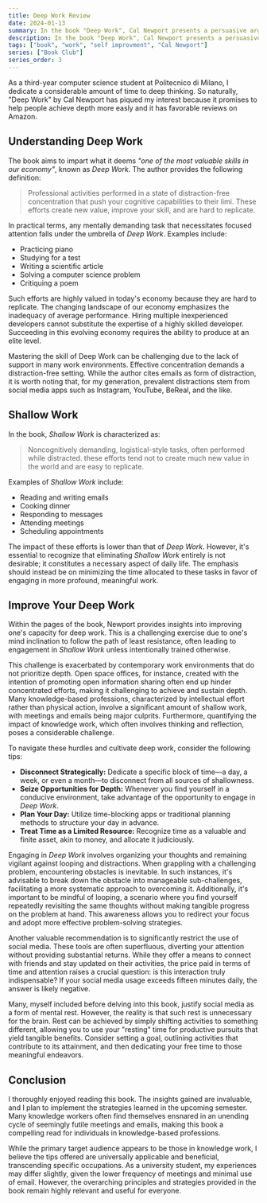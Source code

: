 ```yaml
---
title: Deep Work Review
date: 2024-01-13
summary: In the book "Deep Work", Cal Newport presents a persuasive argument for developing a crucial skill in today's economy and provides practical guidance on how to cultivate it. 👔📖
description: In the book "Deep Work", Cal Newport presents a persuasive argument for developing a crucial skill in today's economy and provides practical guidance on how to cultivate it. 👔📖
tags: ["book", "work", "self improvment", "Cal Newport"]
series: ["Book Club"]
series_order: 3
---
```


As a third-year computer science student at Politecnico di Milano, I dedicate a considerable amount of time to deep thinking. So naturally, "Deep Work" by Cal Newport has piqued my interest because it promises to help people achieve depth more easly and it has favorable reviews on Amazon.

## Understanding Deep Work

The book aims to impart what it deems *"one of the most valuable skills in our economy"*, known as *Deep Work*. The author provides the following definition:

> Professional activities performed in a state of distraction-free concentration that push your cognitive capabilities to their limi. These efforts create new value, improve your skill, and are hard to replicate.

In practical terms, any mentally demanding task that necessitates focused attention falls under the umbrella of *Deep Work*. Examples include:

- Practicing piano
- Studying for a test
- Writing a scientific article
- Solving a computer science problem
- Critiquing a poem

Such efforts are highly valued in today's economy because they are hard to replicate. The changing landscape of our economy emphasizes the inadequacy of average performance. Hiring multiple inexperienced developers cannot substitute the expertise of a highly skilled developer. Succeeding in this evolving economy requires the ability to produce at an elite level.

Mastering the skill of Deep Work can be challenging due to the lack of support in many work environments. Effective concentration demands a distraction-free setting. While the author cites emails as form of distraction, it is worth noting that, for my generation, prevalent distractions stem from social media apps such as Instagram, YouTube, BeReal, and the like. 

## Shallow Work

In the book, *Shallow Work* is characterized as:

> Noncognitively demanding, logistical-style tasks, often performed while distracted. these efforts tend not to create much new value in the world and are easy to replicate.

Examples of *Shallow Work* include:

- Reading and writing emails
- Cooking dinner
- Responding to messages
- Attending meetings
- Scheduling appointments

The impact of these efforts is lower than that of *Deep Work*. However, it's essential to recognize that eliminating *Shallow Work* entirely is not desirable; it constitutes a necessary aspect of daily life. The emphasis should instead be on minimizing the time allocated to these tasks in favor of engaging in more profound, meaningful work.
 
## Improve Your Deep Work

Within the pages of the book, Newport provides insights into improving one's capacity for deep work. This is a challenging exercise due to one's mind inclination to follow the path of least resistance, often leading to engagement in *Shallow Work* unless intentionally trained otherwise.

This challenge is exacerbated by contemporary work environments that do not prioritize depth. Open space offices, for instance, created with the intention of promoting open information sharing often end up hinder concentrated efforts, making it challenging to achieve and sustain depth. Many knowledge-based professions, characterized by intellectual effort rather than physical action, involve a significant amount of shallow work, with meetings and emails being major culprits. Furthermore, quantifying the impact of knowledge work, which often involves thinking and reflection, poses a considerable challenge.

To navigate these hurdles and cultivate deep work, consider the following tips:

- **Disconnect Strategically:** Dedicate a specific block of time—a day, a week, or even a month—to disconnect from all sources of shallowness.
- **Seize Opportunities for Depth:** Whenever you find yourself in a conducive environment, take advantage of the opportunity to engage in *Deep Work*.
- **Plan Your Day:** Utilize time-blocking apps or traditional planning methods to structure your day in advance.
- **Treat Time as a Limited Resource:** Recognize time as a valuable and finite asset, akin to money, and allocate it judiciously.

Engaging in *Deep Work* involves organizing your thoughts and remaining vigilant against looping and distractions. When grappling with a challenging problem, encountering obstacles is inevitable. In such instances, it's advisable to break down the obstacle into manageable sub-challenges, facilitating a more systematic approach to overcoming it. Additionally, it's important to be mindful of looping, a scenario where you find yourself repeatedly revisiting the same thoughts without making tangible progress on the problem at hand. This awareness allows you to redirect your focus and adopt more effective problem-solving strategies.

Another valuable recommendation is to significantly restrict the use of social media. These tools are often superfluous, diverting your attention without providing substantial returns. While they offer a means to connect with friends and stay updated on their activities, the price paid in terms of time and attention raises a crucial question: is this interaction truly indispensable? If your social media usage exceeds fifteen minutes daily, the answer is likely negative.

Many, myself included before delving into this book, justify social media as a form of mental rest. However, the reality is that such rest is unnecessary for the brain. Rest can be achieved by simply shifting activities to something different, allowing you to use your "resting" time for productive pursuits that yield tangible benefits. Consider setting a goal, outlining activities that contribute to its attainment, and then dedicating your free time to those meaningful endeavors.

## Conclusion

I thoroughly enjoyed reading this book. The insights gained are invaluable, and I plan to implement the strategies learned in the upcoming semester. Many knowledge workers often find themselves ensnared in an unending cycle of seemingly futile meetings and emails, making this book a compelling read for individuals in knowledge-based professions.

While the primary target audience appears to be those in knowledge work, I believe the tips offered are universally applicable and beneficial, transcending specific occupations. As a university student, my experiences may differ slightly, given the lower frequency of meetings and minimal use of email. However, the overarching principles and strategies provided in the book remain highly relevant and useful for everyone.
